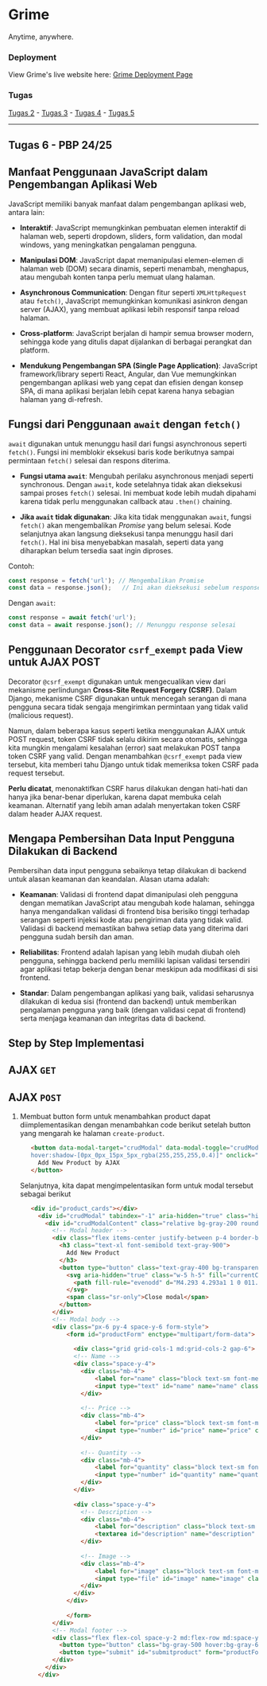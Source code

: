 # Grime

Anytime, anywhere. 

### Deployment
View Grime's live website here: [Grime Deployment Page](http://daniel-ferdiansyah-grime.pbp.cs.ui.ac.id/)

### Tugas
[Tugas 2](https://github.com/danferdiansyah/grime/wiki/Tugas-2) - [Tugas 3](https://github.com/danferdiansyah/grime/wiki/Tugas-3) - [Tugas 4](https://github.com/danferdiansyah/grime/wiki/Tugas-4) - [Tugas 5](https://github.com/danferdiansyah/grime/wiki/Tugas-5)

---

## Tugas 6 - PBP 24/25

## **Manfaat Penggunaan JavaScript dalam Pengembangan Aplikasi Web**
   JavaScript memiliki banyak manfaat dalam pengembangan aplikasi web, antara lain:

   - **Interaktif**: JavaScript memungkinkan pembuatan elemen interaktif di halaman web, seperti dropdown, sliders, form validation, dan modal windows, yang meningkatkan pengalaman pengguna.
     
   - **Manipulasi DOM**: JavaScript dapat memanipulasi elemen-elemen di halaman web (DOM) secara dinamis, seperti menambah, menghapus, atau mengubah konten tanpa perlu memuat ulang halaman.
     
   - **Asynchronous Communication**: Dengan fitur seperti `XMLHttpRequest` atau `fetch()`, JavaScript memungkinkan komunikasi asinkron dengan server (AJAX), yang membuat aplikasi lebih responsif tanpa reload halaman.
     
   - **Cross-platform**: JavaScript berjalan di hampir semua browser modern, sehingga kode yang ditulis dapat dijalankan di berbagai perangkat dan platform.
     
   - **Mendukung Pengembangan SPA (Single Page Application)**: JavaScript framework/library seperti React, Angular, dan Vue memungkinkan pengembangan aplikasi web yang cepat dan efisien dengan konsep SPA, di mana aplikasi berjalan lebih cepat karena hanya sebagian halaman yang di-refresh.

## **Fungsi dari Penggunaan `await` dengan `fetch()`**
   `await` digunakan untuk menunggu hasil dari fungsi asynchronous seperti `fetch()`. Fungsi ini memblokir eksekusi baris kode berikutnya sampai permintaan `fetch()` selesai dan respons diterima.
   
   - **Fungsi utama `await`**: Mengubah perilaku asynchronous menjadi seperti synchronous. Dengan `await`, kode setelahnya tidak akan dieksekusi sampai proses `fetch()` selesai. Ini membuat kode lebih mudah dipahami karena tidak perlu menggunakan callback atau `.then()` chaining.
   
   - **Jika `await` tidak digunakan**: Jika kita tidak menggunakan `await`, fungsi `fetch()` akan mengembalikan *Promise* yang belum selesai. Kode selanjutnya akan langsung dieksekusi tanpa menunggu hasil dari `fetch()`. Hal ini bisa menyebabkan masalah, seperti data yang diharapkan belum tersedia saat ingin diproses.

   Contoh:
   ```javascript
   const response = fetch('url'); // Mengembalikan Promise
   const data = response.json();   // Ini akan dieksekusi sebelum response selesai
   ```

   Dengan `await`:
   ```javascript
   const response = await fetch('url');
   const data = await response.json(); // Menunggu response selesai
   ```

## **Penggunaan Decorator `csrf_exempt` pada View untuk AJAX POST**
   Decorator `@csrf_exempt` digunakan untuk mengecualikan view dari mekanisme perlindungan **Cross-Site Request Forgery (CSRF)**. Dalam Django, mekanisme CSRF digunakan untuk mencegah serangan di mana pengguna secara tidak sengaja mengirimkan permintaan yang tidak valid (malicious request).

   Namun, dalam beberapa kasus seperti ketika menggunakan AJAX untuk POST request, token CSRF tidak selalu dikirim secara otomatis, sehingga kita mungkin mengalami kesalahan (error) saat melakukan POST tanpa token CSRF yang valid. Dengan menambahkan `@csrf_exempt` pada view tersebut, kita memberi tahu Django untuk tidak memeriksa token CSRF pada request tersebut.

   **Perlu dicatat**, menonaktifkan CSRF harus dilakukan dengan hati-hati dan hanya jika benar-benar diperlukan, karena dapat membuka celah keamanan. Alternatif yang lebih aman adalah menyertakan token CSRF dalam header AJAX request.

## **Mengapa Pembersihan Data Input Pengguna Dilakukan di Backend**
   Pembersihan data input pengguna sebaiknya tetap dilakukan di backend untuk alasan keamanan dan keandalan. Alasan utama adalah:
   
   - **Keamanan**: Validasi di frontend dapat dimanipulasi oleh pengguna dengan mematikan JavaScript atau mengubah kode halaman, sehingga hanya mengandalkan validasi di frontend bisa berisiko tinggi terhadap serangan seperti injeksi kode atau pengiriman data yang tidak valid. Validasi di backend memastikan bahwa setiap data yang diterima dari pengguna sudah bersih dan aman.
     
   - **Reliabilitas**: Frontend adalah lapisan yang lebih mudah diubah oleh pengguna, sehingga backend perlu memiliki lapisan validasi tersendiri agar aplikasi tetap bekerja dengan benar meskipun ada modifikasi di sisi frontend.
     
   - **Standar**: Dalam pengembangan aplikasi yang baik, validasi seharusnya dilakukan di kedua sisi (frontend dan backend) untuk memberikan pengalaman pengguna yang baik (dengan validasi cepat di frontend) serta menjaga keamanan dan integritas data di backend.

## **Step by Step Implementasi**

## AJAX `GET`



## AJAX `POST`

1. Membuat button form untuk menambahkan product dapat diimplementasikan dengan menambahkan code berikut setelah button yang mengarah ke halaman `create-product`.

   ```html
      <button data-modal-target="crudModal" data-modal-toggle="crudModal" class="w-auto ml-4 flex justify-center py-2 px-4 text-sm font-medium rounded-[15px] text-black bg-white hover:bg-gray-200 focus:outline-none focus:ring-0 transition duration-200 ease-in-out
      hover:shadow-[0px_0px_15px_5px_rgba(255,255,255,0.4)]" onclick="showModal();">
        Add New Product by AJAX
      </button>
   ```

   Selanjutnya, kita dapat mengimpelentasikan form untuk modal tersebut sebagai berikut

   ```html
      <div id="product_cards"></div>
        <div id="crudModal" tabindex="-1" aria-hidden="true" class="hidden fixed inset-0 z-50 w-full flex items-center justify-center bg-gray-800 bg-opacity-50 overflow-x-hidden overflow-y-auto transition-opacity duration-300 ease-out">
          <div id="crudModalContent" class="relative bg-gray-200 rounded-[25px] shadow-lg w-5/6 sm:w-3/4 md:w-1/2 lg:w-1/3 mx-4 sm:mx-0 transform scale-95 opacity-0 transition-transform transition-opacity duration-300 ease-out">
            <!-- Modal header -->
            <div class="flex items-center justify-between p-4 border-b rounded-t">
              <h3 class="text-xl font-semibold text-gray-900">
                Add New Product
              </h3>
              <button type="button" class="text-gray-400 bg-transparent hover:bg-gray-200 hover:text-gray-900 rounded-lg text-sm p-1.5 ml-auto inline-flex items-center" id="closeModalBtn">
                <svg aria-hidden="true" class="w-5 h-5" fill="currentColor" viewBox="0 0 20 20" xmlns="http://www.w3.org/2000/svg">
                  <path fill-rule="evenodd" d="M4.293 4.293a1 1 0 011.414 0L10 8.586l4.293-4.293a1 1 0 111.414 1.414L11.414 10l4.293 4.293a1 1 0 01-1.414 1.414L10 11.414l-4.293 4.293a1 1 0 01-1.414-1.414L8.586 10 4.293 5.707a1 1 0 010-1.414z" clip-rule="evenodd"></path>
                </svg>
                <span class="sr-only">Close modal</span>
              </button>
            </div>
            <!-- Modal body -->
            <div class="px-6 py-4 space-y-6 form-style">
                <form id="productForm" enctype="multipart/form-data">
      
                  <div class="grid grid-cols-1 md:grid-cols-2 gap-6">
                  <!-- Name -->
                  <div class="space-y-4">
                    <div class="mb-4">
                        <label for="name" class="block text-sm font-medium text-gray-700 mb-2">Name</label>
                        <input type="text" id="name" name="name" class="block w-full px-3 py-2 text-center border border-[#05e500] hover:border-white text-black bg-white rounded-[15px] focus:outline-white focus:outline-[2px] focus:outline-offset-0 focus:ring-0 focus:bg-opacity-100 focus:placeholder-opacity-100 text-opacity-50 transition duration-200 ease-in-out shadow-lg focus:text-opacity-100 focus:shadow-[0px_0px_10px_5px_rgba(255,255,255,0.4)]" placeholder="Enter product name" required>
                    </div>
                    
                    <!-- Price -->
                    <div class="mb-4">
                        <label for="price" class="block text-sm font-medium text-gray-700 mb-2">Price</label>
                        <input type="number" id="price" name="price" class="block w-full px-3 py-2 text-center border border-[#05e500] hover:border-white text-black bg-white rounded-[15px] focus:outline-white focus:outline-[2px] focus:outline-offset-0 focus:ring-0 focus:bg-opacity-100 focus:placeholder-opacity-100 text-opacity-50 transition duration-200 ease-in-out shadow-lg focus:text-opacity-100 focus:shadow-[0px_0px_10px_5px_rgba(255,255,255,0.4)]" placeholder="Enter product price" required>
                    </div>
                    
                    <!-- Quantity -->
                    <div class="mb-4">
                        <label for="quantity" class="block text-sm font-medium text-gray-700 mb-2">Quantity</label>
                        <input type="number" id="quantity" name="quantity" class="block w-full px-3 py-2 text-center border border-[#05e500] hover:border-white text-black bg-white rounded-[15px] focus:outline-white focus:outline-[2px] focus:outline-offset-0 focus:ring-0 focus:bg-opacity-100 focus:placeholder-opacity-100 text-opacity-50 transition duration-200 ease-in-out shadow-lg focus:text-opacity-100 focus:shadow-[0px_0px_10px_5px_rgba(255,255,255,0.4)]" min="1" placeholder="Enter available quantity" required>
                    </div>
                  </div>
                  
                  <div class="space-y-4">
                    <!-- Description -->
                    <div class="mb-4">
                        <label for="description" class="block text-sm font-medium text-gray-700 mb-2">Description</label>
                        <textarea id="description" name="description" rows="3" class="block w-full px-3 py-2 text-center border border-[#05e500] hover:border-white text-black bg-white rounded-[15px] focus:outline-white focus:outline-[2px] focus:outline-offset-0 focus:ring-0 focus:bg-opacity-100 focus:placeholder-opacity-100 text-opacity-50 transition duration-200 ease-in-out shadow-lg focus:text-opacity-100 focus:shadow-[0px_0px_10px_5px_rgba(255,255,255,0.4)]" placeholder="Enter product description" required></textarea>
                    </div>
      
                    <!-- Image -->
                    <div class="mb-4">
                        <label for="image" class="block text-sm font-medium text-gray-700 mb-2">Product Image</label>
                        <input type="file" id="image" name="image" class="block w-full px-3 py-2 text-center border border-[#05e500] hover:border-white text-black bg-white rounded-[15px] focus:outline-white focus:outline-[2px] focus:outline-offset-0 focus:ring-0 focus:bg-opacity-100 focus:placeholder-opacity-100 text-opacity-50 transition duration-200 ease-in-out shadow-lg focus:text-opacity-100 focus:shadow-[0px_0px_10px_5px_rgba(255,255,255,0.4)]" accept="image/*">
                    </div>
                  </div>
                </div>
      
                </form>
            </div>
            <!-- Modal footer -->
            <div class="flex flex-col space-y-2 md:flex-row md:space-y-0 md:space-x-2 p-6 border-t border-gray-200 rounded-b justify-center md:justify-end">
              <button type="button" class="bg-gray-500 hover:bg-gray-600 text-white font-bold py-2 px-4 rounded-lg" id="cancelButton">Cancel</button>
              <button type="submit" id="submitproduct" form="productForm" class="bg-indigo-700 hover:bg-indigo-600 text-white font-bold py-2 px-4 rounded-lg">Save</button>
            </div>
          </div>
        </div>
   ```

